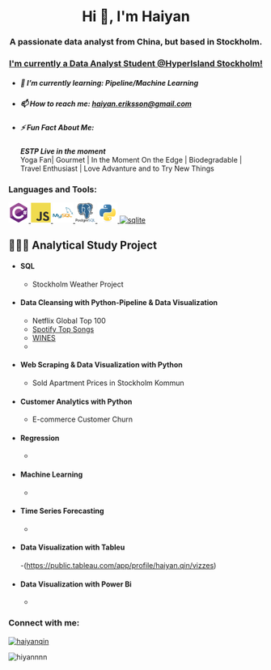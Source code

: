 <h1 align="center">Hi 👋, I'm Haiyan</h1>
<h3 align="center">A passionate data analyst from China, but based in Stockholm.</h3>
<h3 align="center">
   <a href="https://www.linkedin.com/haiyanqin">I'm currently a Data Analyst Student @HyperIsland Stockholm!</a>
</h3>

- ##### 🌱 I’m currently learning: ***Pipeline/Machine Learning***

- ##### 📫 How to reach me: ***haiyan.eriksson@gmail.com***
 
- ##### ⚡ Fun Fact About Me:
    ***ESTP Live in the moment***</br>
    Yoga Fan| Gourmet | In the Moment On the Edge | Biodegradable | Travel Enthusiast | Love Advanture and to Try New Things
  
<h3 align="left">Languages and Tools:</h3>
<p align="left"> <a href="https://www.w3schools.com/cs/" target="_blank" rel="noreferrer"> <img src="https://raw.githubusercontent.com/devicons/devicon/master/icons/csharp/csharp-original.svg" alt="csharp" width="40" height="40"/> </a> <a href="https://developer.mozilla.org/en-US/docs/Web/JavaScript" target="_blank" rel="noreferrer"> <img src="https://raw.githubusercontent.com/devicons/devicon/master/icons/javascript/javascript-original.svg" alt="javascript" width="40" height="40"/> </a> <a href="https://www.mysql.com/" target="_blank" rel="noreferrer"> <img src="https://raw.githubusercontent.com/devicons/devicon/master/icons/mysql/mysql-original-wordmark.svg" alt="mysql" width="40" height="40"/> </a> <a href="https://www.postgresql.org" target="_blank" rel="noreferrer"> <img src="https://raw.githubusercontent.com/devicons/devicon/master/icons/postgresql/postgresql-original-wordmark.svg" alt="postgresql" width="40" height="40"/> </a> <a href="https://www.python.org" target="_blank" rel="noreferrer"> <img src="https://raw.githubusercontent.com/devicons/devicon/master/icons/python/python-original.svg" alt="python" width="40" height="40"/> </a> <a href="https://www.sqlite.org/" target="_blank" rel="noreferrer"> <img src="https://www.vectorlogo.zone/logos/sqlite/sqlite-icon.svg" alt="sqlite" width="40" height="40"/> </a> </p>

## 👩🏻‍💻 Analytical Study Project 

- #### SQL
  - Stockholm Weather Project
- #### Data Cleansing with Python-Pipeline & Data Visualization
  - Netflix Global Top 100
  - [Spotify Top Songs](https://github.com/HiYannnn/Python-Practice-Projects/tree/main/Spotify)
  - [WINES](https://github.com/HiYannnn/Python-Practice-Projects/tree/main/Wines)
  - 
- #### Web Scraping & Data Visualization with Python
  - Sold Apartment Prices in Stockholm Kommun
- #### Customer Analytics with Python
  - E-commerce Customer Churn
- #### Regression
  - 

- #### Machine Learning
  - 

- #### Time Series Forecasting
  - 
- #### Data Visualization with Tableu
  -(https://public.tableau.com/app/profile/haiyan.qin/vizzes)
- #### Data Visualization with Power Bi
  - 

<h3 align="left">Connect with me:</h3>
<p align="left">
<a href="https://linkedin.com/in/haiyanqin" target="blank"><img align="center" src="https://raw.githubusercontent.com/rahuldkjain/github-profile-readme-generator/master/src/images/icons/Social/linked-in-alt.svg" alt="haiyanqin" height="30" width="40" /></a>
</p>

<p align="left"> <img src="https://komarev.com/ghpvc/?username=hiyannnn&label=Profile%20views&color=0e75b6&style=flat" alt="hiyannnn" /> </p>
